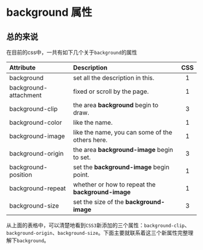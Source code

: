 # background 属性

## 总的来说


在目前的css中，一共有如下几个关于`background`的属性

|Attribute|Description|CSS|
|:--|:--|:--:|
|background|set all the description in this.|1|
|background-attachment|fixed or scroll by the page.|1|
|background-clip|the area **background** begin to draw.|3|
|background-color|like the name.|1|
|background-image|like the name, you can some of the others here.|1|
|background-origin|the area **background-image** begin to set.|3|
|background-position|set the **background-image** begin point.|1|
|background-repeat|whether or how to repeat the **background-image**|1|
|background-size|set the size of the **background-image**|3|

从上面的表格中，可以清楚地看到`CSS3`新添加的三个属性：`background-clip`、`background-origin`、`background-size`。下面主要就联系着这三个新属性完整理解下`background`。

